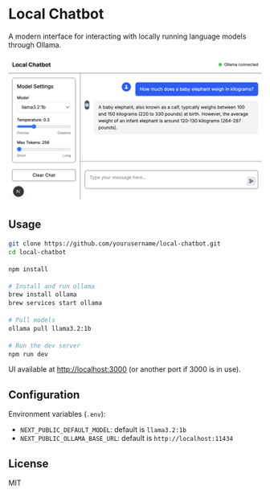 # Local Chatbot

A modern interface for interacting with locally running language models through Ollama.

![Local Chatbot Screenshot](./public/screenshot.png)

## Usage

```bash
git clone https://github.com/yourusername/local-chatbot.git
cd local-chatbot

npm install

# Install and run ollama
brew install ollama
brew services start ollama

# Pull models
ollama pull llama3.2:1b

# Run the dev server
npm run dev
```

UI available at [http://localhost:3000](http://localhost:3000) (or another port if 3000 is in use).

## Configuration

Environment variables (`.env`):
- `NEXT_PUBLIC_DEFAULT_MODEL`: default is `llama3.2:1b`
- `NEXT_PUBLIC_OLLAMA_BASE_URL`: default is `http://localhost:11434`

## License

MIT
